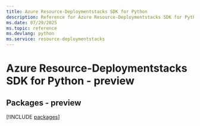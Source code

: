 ```yaml
---
title: Azure Resource-Deploymentstacks SDK for Python
description: Reference for Azure Resource-Deploymentstacks SDK for Python
ms.date: 07/29/2025
ms.topic: reference
ms.devlang: python
ms.service: resource-deploymentstacks
---
```

# Azure Resource-Deploymentstacks SDK for Python - preview
## Packages - preview
[!INCLUDE [packages](resource-deploymentstacks-index.md)]